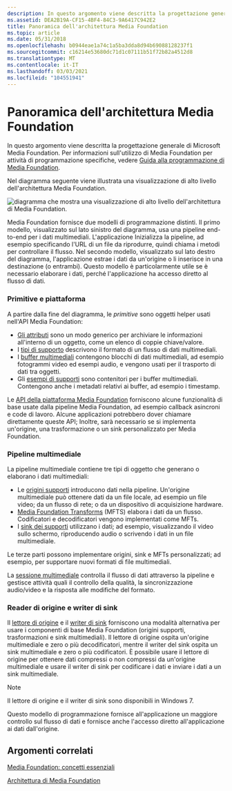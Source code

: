 ```yaml
---
description: In questo argomento viene descritta la progettazione generale di Microsoft Media Foundation. Per informazioni sull'utilizzo di Media Foundation per attività di programmazione specifiche, vedere Guida alla programmazione di Media Foundation.
ms.assetid: DEA2B19A-CF15-4BF4-84C3-9A6417C942E2
title: Panoramica dell'architettura Media Foundation
ms.topic: article
ms.date: 05/31/2018
ms.openlocfilehash: b0944eae1a74c1a5ba3dda8d94b69088128237f1
ms.sourcegitcommit: c16214e53680dc71d1c07111b51f72b82a4512d8
ms.translationtype: MT
ms.contentlocale: it-IT
ms.lasthandoff: 03/03/2021
ms.locfileid: "104551941"
---
```

# <a name="overview-of-the-media-foundation-architecture"></a>Panoramica dell'architettura Media Foundation

In questo argomento viene descritta la progettazione generale di Microsoft Media Foundation. Per informazioni sull'utilizzo di Media Foundation per attività di programmazione specifiche, vedere [Guida alla programmazione di Media Foundation](media-foundation-programming-guide.md).

Nel diagramma seguente viene illustrata una visualizzazione di alto livello dell'architettura Media Foundation.

![diagramma che mostra una visualizzazione di alto livello dell'architettura di Media Foundation.](images/mfarch01.png)

Media Foundation fornisce due modelli di programmazione distinti. Il primo modello, visualizzato sul lato sinistro del diagramma, usa una pipeline end-to-end per i dati multimediali. L'applicazione Inizializza la pipeline, ad esempio specificando l'URL di un file da riprodurre, quindi chiama i metodi per controllare il flusso. Nel secondo modello, visualizzato sul lato destro del diagramma, l'applicazione estrae i dati da un'origine o li inserisce in una destinazione (o entrambi). Questo modello è particolarmente utile se è necessario elaborare i dati, perché l'applicazione ha accesso diretto al flusso di dati.

### <a name="primitives-and-platform"></a>Primitive e piattaforma

A partire dalla fine del diagramma, le *primitive* sono oggetti helper usati nell'API Media Foundation:

-   [Gli attributi](attributes-and-properties.md) sono un modo generico per archiviare le informazioni all'interno di un oggetto, come un elenco di coppie chiave/valore.
-   I [tipi di supporto](media-types.md) descrivono il formato di un flusso di dati multimediali.
-   I [buffer multimediali](media-buffers.md) contengono blocchi di dati multimediali, ad esempio fotogrammi video ed esempi audio, e vengono usati per il trasporto di dati tra oggetti.
-   Gli [esempi di supporti](media-samples.md) sono contenitori per i buffer multimediali. Contengono anche i metadati relativi ai buffer, ad esempio i timestamp.

Le [API della piattaforma Media Foundation](media-foundation-platform-apis.md) forniscono alcune funzionalità di base usate dalla pipeline Media Foundation, ad esempio callback asincroni e code di lavoro. Alcune applicazioni potrebbero dover chiamare direttamente queste API; Inoltre, sarà necessario se si implementa un'origine, una trasformazione o un sink personalizzato per Media Foundation.

### <a name="media-pipeline"></a>Pipeline multimediale

La pipeline multimediale contiene tre tipi di oggetto che generano o elaborano i dati multimediali:

-   Le [origini supporti](media-sources.md) introducono dati nella pipeline. Un'origine multimediale può ottenere dati da un file locale, ad esempio un file video; da un flusso di rete; o da un dispositivo di acquisizione hardware.
-   [Media Foundation Transforms](media-foundation-transforms.md) (MFTS) elabora i dati da un flusso. Codificatori e decodificatori vengono implementati come MFTs.
-   I [sink dei supporti](media-sinks.md) utilizzano i dati; ad esempio, visualizzando il video sullo schermo, riproducendo audio o scrivendo i dati in un file multimediale.

Le terze parti possono implementare origini, sink e MFTs personalizzati; ad esempio, per supportare nuovi formati di file multimediali.

La [sessione multimediale](media-session.md) controlla il flusso di dati attraverso la pipeline e gestisce attività quali il controllo della qualità, la sincronizzazione audio/video e la risposta alle modifiche del formato.

### <a name="source-reader-and-sink-writer"></a>Reader di origine e writer di sink

Il [lettore di origine](source-reader.md) e il [writer di sink](sink-writer.md) forniscono una modalità alternativa per usare i componenti di base Media Foundation (origini supporti, trasformazioni e sink multimediali). Il lettore di origine ospita un'origine multimediale e zero o più decodificatori, mentre il writer del sink ospita un sink multimediale e zero o più codificatori. È possibile usare il lettore di origine per ottenere dati compressi o non compressi da un'origine multimediale e usare il writer di sink per codificare i dati e inviare i dati a un sink multimediale.

> [!Note]  
> Il lettore di origine e il writer di sink sono disponibili in Windows 7.

 

Questo modello di programmazione fornisce all'applicazione un maggiore controllo sul flusso di dati e fornisce anche l'accesso diretto all'applicazione ai dati dall'origine.

## <a name="related-topics"></a>Argomenti correlati

<dl> <dt>

[Media Foundation: concetti essenziali](media-foundation-programming--essential-concepts.md)
</dt> <dt>

[Architettura di Media Foundation](media-foundation-architecture.md)
</dt> </dl>

 

 




